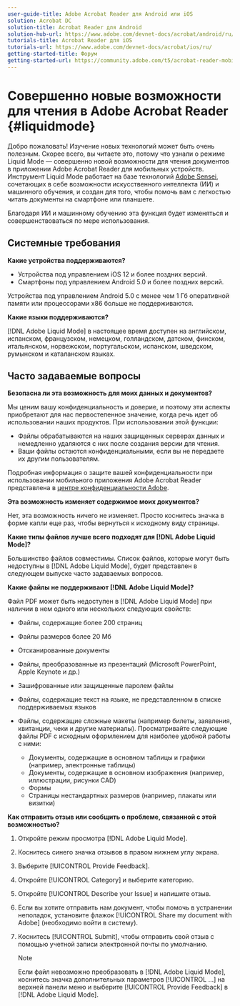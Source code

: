 ```yaml
---
user-guide-title: Adobe Acrobat Reader для Android или iOS
solution: Acrobat DC
solution-title: Acrobat Reader для Android
solution-hub-url: https://www.adobe.com/devnet-docs/acrobat/android/ru/
tutorials-title: Acrobat Reader для iOS
tutorials-url: https://www.adobe.com/devnet-docs/acrobat/ios/ru/
getting-started-title: Форум
getting-started-url: https://community.adobe.com/t5/acrobat-reader-mobile/bd-p/acrobat-reader-mobile?page=1&sort=latest_replies&filter=all
---
```


# Совершенно новые возможности для чтения в Adobe Acrobat Reader {#liquidmode}

Добро пожаловать! Изучение новых технологий может быть очень полезным. Скорее всего, вы читаете это, потому что узнали о режиме Liquid Mode — совершенно новой возможности для чтения документов в приложении Adobe Acrobat Reader для мобильных устройств. Инструмент Liquid Mode работает на базе технологий [Adobe Sensei](https://www.adobe.com/sensei.html), сочетающих в себе возможности искусственного интеллекта (ИИ) и машинного обучения, и создан для того, чтобы помочь вам с легкостью читать документы на смартфоне или планшете.

Благодаря ИИ и машинному обучению эта функция будет изменяться и совершенствоваться по мере использования.

## Системные требования

**Какие устройства поддерживаются?**

* Устройства под управлением iOS 12 и более поздних версий.
* Смартфоны под управлением Android 5.0 и более поздних версий.

Устройства под управлением Android 5.0 с менее чем 1 Гб оперативной памяти или процессорами x86 больше не поддерживаются.

**Какие языки поддерживаются?**

[!DNL Adobe Liquid Mode] в настоящее время доступен на английском, испанском, французском, немецком, голландском, датском, финском, итальянском, норвежском, португальском, испанском, шведском, румынском и каталанском языках.

## Часто задаваемые вопросы

**Безопасна ли эта возможность для моих данных и документов?**

Мы ценим вашу конфиденциальность и доверие, и поэтому эти аспекты приобретают для нас первостепенное значение, когда речь идет об использовании наших продуктов. При использовании этой функции:

* Файлы обрабатываются на наших защищенных серверах данных и немедленно удаляются с них после создания версии для чтения.
* Ваши файлы остаются конфиденциальными, если вы не передаете их другим пользователям.

Подробная информация о защите вашей конфиденциальности при использовании мобильного приложения Adobe Acrobat Reader представлена в [центре конфиденциальности Adobe](https://www.adobe.com/privacy.html).

**Эта возможность изменяет содержимое моих документов?**

Нет, эта возможность ничего не изменяет. Просто коснитесь значка в форме капли еще раз, чтобы вернуться к исходному виду страницы.

**Какие типы файлов лучше всего подходят для [!DNL Adobe Liquid Mode]?**

Большинство файлов совместимы. Список файлов, которые могут быть недоступны в [!DNL Adobe Liquid Mode], будет представлен в следующем выпуске часто задаваемых вопросов.

**Какие файлы не поддерживают [!DNL Adobe Liquid Mode]?**

Файл PDF может быть недоступен в [!DNL Adobe Liquid Mode] при наличии в нем одного или нескольких следующих свойств:

* Файлы, содержащие более 200 страниц
* Файлы размеров более 20 Мб
* Отсканированные документы
* Файлы, преобразованные из презентаций (Microsoft PowerPoint, Apple Keynote и др.)
* Зашифрованные или защищенные паролем файлы
* Файлы, содержащие текст на языке, не представленном в списке поддерживаемых языков
* Файлы, содержащие сложные макеты (например билеты, заявления, квитанции, чеки и другие материалы). Просматривайте следующие файлы PDF с исходным оформлением для наиболее удобной работы с ними:

  * Документы, содержащие в основном таблицы и графики (например, электронные таблицы)
  * Документы, содержащие в основном изображения (например, иллюстрации, рисунки CAD)
  * Формы
  * Страницы нестандартных размеров (например, плакаты или визитки)

**Как отправить отзыв или сообщить о проблеме, связанной с этой возможностью?**

1. Откройте режим просмотра [!DNL Adobe Liquid Mode].
1. Коснитесь синего значка отзывов в правом нижнем углу экрана.
1. Выберите [!UICONTROL Provide Feedback].
1. Откройте [!UICONTROL Category] и выберите категорию.
1. Откройте [!UICONTROL Describe your Issue] и напишите отзыв.
1. Если вы хотите отправить нам документ, чтобы помочь в устранении неполадок, установите флажок [!UICONTROL Share my document with Adobe] (необходимо войти в систему).
1. Коснитесь [!UICONTROL Submit], чтобы отправить свой отзыв с помощью учетной записи электронной почты по умолчанию.

   >[!NOTE]
   >
   >Если файл невозможно преобразовать в [!DNL Adobe Liquid Mode], коснитесь значка дополнительных параметров [!UICONTROL ...] на верхней панели меню и выберите [!UICONTROL Provide Feedback] в [!DNL Adobe Liquid Mode].